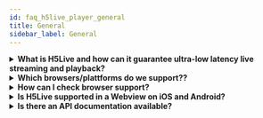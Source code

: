 ```yaml
---
id: faq_h5live_player_general
title: General
sidebar_label: General
---
```


<details><summary><strong>
What is H5Live and how can it guarantee ultra-low latency live streaming and playback?
</strong></summary>

To respond to our customers’ needs for ultra-low latency use cases, the nanocosmos team invented the plugin-free nanoStream H5Live stream delivery and playback technology.

nanoStream H5Live is a client-server delivery and playback solution based on HTML5 technologies, including HLS on iOS, enabling ultra-low latency browser-based playout, plugin-free on all web browsers.

See the separate H5Live section in our docs,
and our blog posts
https://www.nanocosmos.de/blog/2017/05/nanostream-h5live-low-latency-faq/


</details>

<details><summary><strong>
Which browsers/plattforms do we support??
</strong></summary>


# H5Live browser support

The low-latency nanoStream h5Live Player runs on all full-featured HTML5 browsers including

- Safari 10,11,12 on iOS and macOS
- Chrome 54 and higher on desktop and mobile
- Firefox 48 and higher
- Edge
- Internet Explorer 11 (starting Windows 8.1)

For Internet Explorer 11 on Windows 7, H5Live player contains a Flash player fallback for RTMP.

## Issues on specific systems

Generally nanoStream H5live player support in a certain browser depends on the 
availability of the involved technologies, codecs and formats. 
For Windows, macOS and Android: 

- HTML5 Video 
- Web Sockets 
- Media Source Extensions 
- Support for fMP4, H.264 Video, AAC Audio 

On iOS, nanoStream H5Live uses a unique version of HLS which works plugin-free on all Safari versions starting iOS 10.

On some Android-based mobile devices, the default browser is a stripped-down version not featuring all HTML5 elements.
For example, the Samsung Internet browser is rather based on Chromium than Chrome. 
This results in differences regarding the support of certain technologies, codecs and formats. 
https://www.chromium.org/audio-video

The Samsung Internet Android browser is one example, where the HTML5 Media Source Extension is missing or disabled, one of the key HTML5 technologies.

We have been able to confirm that the MSE feature can be enabled through 

    internet://flags 

in version 6.4, while the default was 'disabled'. 
In version 7(.2) this flag has been removed while the default 
seems to be 'disabled' still. We are ongoing monitoring Samsung Internet progress.

The nanoPlayer setup call is returning a specific error message in case that the 
browser does not support one of the required technologies.

Setup Error: "This browser does not fully support HTML5 and H5Live. 
Supported are: Chrome >=54 (Windows, macOS, Android), Firefox >=48 (Windows, macOS, Android), 
Microsoft Edge (Windows), Microsoft Internet Explorer 11 (at least Windows 8), 
Safari (macOS & at least iOS 10)."

    player.setup(config).then(function (config) {
        console.log("setup success");
    }, function (error) {
        alert(error.message);
    });
    

</details>



<details><summary><strong>How can I check browser support?</strong></summary>

You can check the static capabilities array of the NanoPlayers class `NanoPlayer.capabilities`. If the array has values, the player is supported. Values can be `h5live`, `flash` and `native`.

</details>


<details><summary><strong>Is H5Live supported in a Webview on iOS and Android?</strong></summary>
H5Live Player works both on the native browsers Safari on iOS and Chrome on Android.
For in-app usage for developers, also Android and iOS Webview works.
There is one restriction about codec support, the systems need to support both H264 video 
and AAC audio for playback.

</details>


<details><summary><strong>Is there an API documentation available?</strong></summary>

Yes, you can find it [here](http://docs.nanocosmos.de/docs/nanoplayer/nanoplayer_api_class).

</details>

